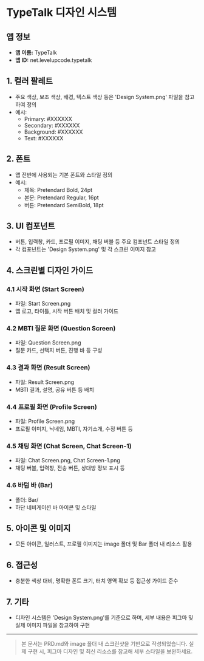# TypeTalk 디자인 시스템

## 앱 정보
- **앱 이름:** TypeTalk
- **앱 ID:** net.levelupcode.typetalk

## 1. 컬러 팔레트
- 주요 색상, 보조 색상, 배경, 텍스트 색상 등은 'Design System.png' 파일을 참고하여 정의
- 예시:
  - Primary: #XXXXXX
  - Secondary: #XXXXXX
  - Background: #XXXXXX
  - Text: #XXXXXX

## 2. 폰트
- 앱 전반에 사용되는 기본 폰트와 스타일 정의
- 예시:
  - 제목: Pretendard Bold, 24pt
  - 본문: Pretendard Regular, 16pt
  - 버튼: Pretendard SemiBold, 18pt

## 3. UI 컴포넌트
- 버튼, 입력창, 카드, 프로필 이미지, 채팅 버블 등 주요 컴포넌트 스타일 정의
- 각 컴포넌트는 'Design System.png' 및 각 스크린 이미지 참고

## 4. 스크린별 디자인 가이드

### 4.1 시작 화면 (Start Screen)
- 파일: Start Screen.png
- 앱 로고, 타이틀, 시작 버튼 배치 및 컬러 가이드

### 4.2 MBTI 질문 화면 (Question Screen)
- 파일: Question Screen.png
- 질문 카드, 선택지 버튼, 진행 바 등 구성

### 4.3 결과 화면 (Result Screen)
- 파일: Result Screen.png
- MBTI 결과, 설명, 공유 버튼 등 배치
  
### 4.4 프로필 화면 (Profile Screen)
- 파일: Profile Screen.png
- 프로필 이미지, 닉네임, MBTI, 자기소개, 수정 버튼 등

### 4.5 채팅 화면 (Chat Screen, Chat Screen-1)
- 파일: Chat Screen.png, Chat Screen-1.png
- 채팅 버블, 입력창, 전송 버튼, 상대방 정보 표시 등

### 4.6 바텀 바 (Bar)
- 폴더: Bar/
- 하단 네비게이션 바 아이콘 및 스타일

## 5. 아이콘 및 이미지
- 모든 아이콘, 일러스트, 프로필 이미지는 image 폴더 및 Bar 폴더 내 리소스 활용

## 6. 접근성
- 충분한 색상 대비, 명확한 폰트 크기, 터치 영역 확보 등 접근성 가이드 준수

## 7. 기타
- 디자인 시스템은 'Design System.png'를 기준으로 하며, 세부 내용은 피그마 및 실제 이미지 파일을 참고하여 구현

---

> 본 문서는 PRD.md와 image 폴더 내 스크린샷을 기반으로 작성되었습니다. 실제 구현 시, 피그마 디자인 및 최신 리소스를 참고해 세부 스타일을 보완하세요. 